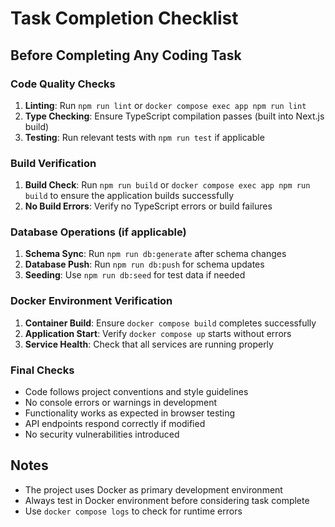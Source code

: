 # Task Completion Checklist

## Before Completing Any Coding Task

### Code Quality Checks
1. **Linting**: Run `npm run lint` or `docker compose exec app npm run lint`
2. **Type Checking**: Ensure TypeScript compilation passes (built into Next.js build)
3. **Testing**: Run relevant tests with `npm run test` if applicable

### Build Verification
1. **Build Check**: Run `npm run build` or `docker compose exec app npm run build` to ensure the application builds successfully
2. **No Build Errors**: Verify no TypeScript errors or build failures

### Database Operations (if applicable)
1. **Schema Sync**: Run `npm run db:generate` after schema changes
2. **Database Push**: Run `npm run db:push` for schema updates
3. **Seeding**: Use `npm run db:seed` for test data if needed

### Docker Environment Verification
1. **Container Build**: Ensure `docker compose build` completes successfully
2. **Application Start**: Verify `docker compose up` starts without errors
3. **Service Health**: Check that all services are running properly

### Final Checks
- Code follows project conventions and style guidelines
- No console errors or warnings in development
- Functionality works as expected in browser testing
- API endpoints respond correctly if modified
- No security vulnerabilities introduced

## Notes
- The project uses Docker as primary development environment
- Always test in Docker environment before considering task complete
- Use `docker compose logs` to check for runtime errors